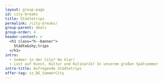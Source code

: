 ```yaml
---
layout: group-page
id: city-breaks
title: Städtetrips
permalink: /city-breaks/
group-parent: deals
group-order: 4
header-content: >
  <h1 class="h--banner">
    Städte&shy;trips
  </h1>
intro:
  - Sommer in der City? Na klar!
  - Lust auf Kunst, Kultur und Kulinarik? In unserem großen Spätsommer-Sale finden Sie luxuriöse City-Hotels zu unwiderstehlichen Tiefstpreisen. Freuen Sie sich auf erlebnisreiche Tage in den aufregensten europäischen Metropolen mit dieser handverlesenen Auswahl an Angeboten mit riesigen Rabatten.
intro-title: Aufregende Städtetrips
offer-tag: zz_DE_SummerCity
---
```

